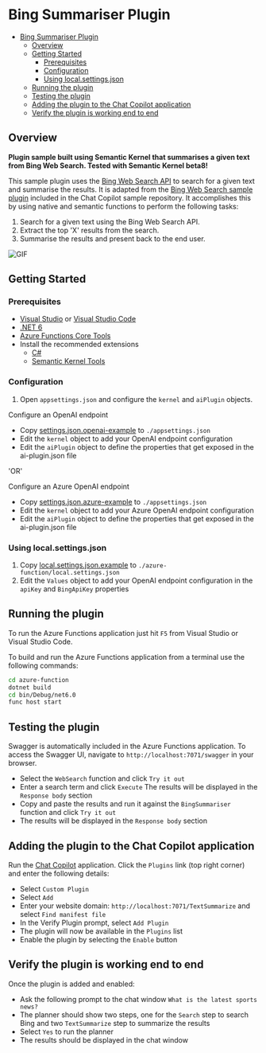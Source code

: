 # Bing Summariser Plugin

- [Bing Summariser Plugin](#bing-summariser-plugin)
  - [Overview](#overview)
  - [Getting Started](#getting-started)
    - [Prerequisites](#prerequisites)
    - [Configuration](#configuration)
    - [Using local.settings.json](#using-localsettingsjson)
  - [Running the plugin](#running-the-plugin)
  - [Testing the plugin](#testing-the-plugin)
  - [Adding the plugin to the Chat Copilot application](#adding-the-plugin-to-the-chat-copilot-application)
  - [Verify the plugin is working end to end](#verify-the-plugin-is-working-end-to-end)

## Overview

**Plugin sample built using Semantic Kernel that summarises a given text from Bing Web Search. Tested with Semantic Kernel beta8!**

This sample plugin uses the [Bing Web Search API](https://docs.microsoft.com/en-us/azure/cognitive-services/bing-web-search/) to search for a given text and summarise the results. It is adapted from the [Bing Web Search sample plugin]() included in the Chat Copilot sample repository. It accomplishes this by using native and semantic functions to perform the following tasks:

1. Search for a given text using the Bing Web Search API.
2. Extract the top 'X' results from the search.
3. Summarise the results and present back to the end user.

![GIF](./azure-function/Assets/pluginprocess.gif)

## Getting Started

### Prerequisites

- [Visual Studio](https://visualstudio.microsoft.com/) or [Visual Studio Code](https://code.visualstudio.com/)
- [.NET 6](https://dotnet.microsoft.com/download/dotnet/6.0)
- [Azure Functions Core Tools](https://www.npmjs.com/package/azure-functions-core-tools)
- Install the recommended extensions
  - [C#](https://marketplace.visualstudio.com/items?itemName=ms-dotnettools.csharp)
  - [Semantic Kernel Tools](https://marketplace.visualstudio.com/items?itemName=ms-semantic-kernel.semantic-kernel)

### Configuration

1. Open `appsettings.json` and configure the `kernel` and `aiPlugin` objects.

Configure an OpenAI endpoint
- Copy [settings.json.openai-example](./azure-function/appsettings.example.json) to `./appsettings.json`
- Edit the `kernel` object to add your OpenAI endpoint configuration
- Edit the `aiPlugin` object to define the properties that get exposed in the ai-plugin.json file

'OR'

Configure an Azure OpenAI endpoint
- Copy [settings.json.azure-example](./azure-function/appsettings.example.json) to `./appsettings.json`
- Edit the `kernel` object to add your Azure OpenAI endpoint configuration
- Edit the `aiPlugin` object to define the properties that get exposed in the ai-plugin.json file

### Using local.settings.json

1. Copy [local.settings.json.example](./azure-function/local.settings.json.example) to `./azure-function/local.settings.json`
1. Edit the `Values` object to add your OpenAI endpoint configuration in the `apiKey` and `BingApiKey` properties

## Running the plugin

To run the Azure Functions application just hit `F5` from Visual Studio or Visual Studio Code.

To build and run the Azure Functions application from a terminal use the following commands:

```bash
cd azure-function
dotnet build
cd bin/Debug/net6.0
func host start  
```

## Testing the plugin
Swagger is automatically included in the Azure Functions application. To access the Swagger UI, navigate to `http://localhost:7071/swagger` in your browser.  
- Select the `WebSearch` function and click `Try it out` 
- Enter a search term and click `Execute` The results will be displayed in the `Response body` section
- Copy and paste the results and run it against the `BingSummariser` function and click `Try it out`
- The results will be displayed in the `Response body` section

## Adding the plugin to the Chat Copilot application
Run the [Chat Copilot](https://github.com/microsoft/chat-copilot) application. Click the `Plugins` link (top right corner) and enter the following details:
- Select `Custom Plugin`
- Select `Add`
- Enter your website domain: `http://localhost:7071/TextSummarize` and select `Find manifest file`
- In the Verify Plugin prompt, select `Add Plugin`
- The plugin will now be available in the `Plugins` list
- Enable the plugin by selecting the `Enable` button

## Verify the plugin is working end to end
Once the plugin is added and enabled: 
- Ask the following prompt to the chat window `What is the latest sports news?`
- The planner should show two steps, one for the `Search` step to search Bing and two `TextSummarize` step to summarize the results
- Select `Yes` to run the planner
- The results should be displayed in the chat window
